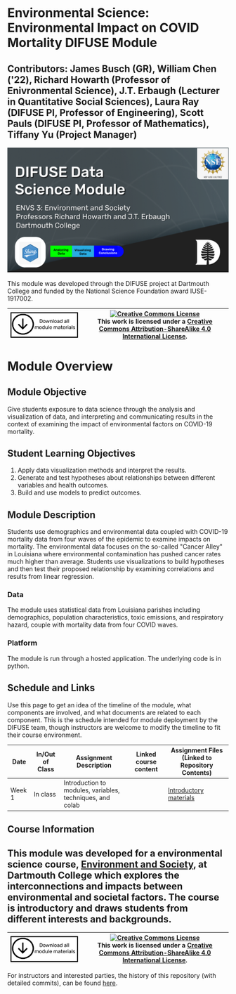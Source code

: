 # Environmental Science: Environmental Impact on COVID Mortality DIFUSE Module

## Contributors: James Busch (GR), William Chen ('22), Richard Howarth (Professor of Enivronmental Science), J.T. Erbaugh (Lecturer in Quantitative Social Sciences), Laura Ray (DIFUSE PI, Professor of Engineering), Scott Pauls (DIFUSE PI, Professor of Mathematics), Tiffany Yu (Project Manager)

![Environmental Science: Environmental Impact on COVID Mortality DIFUSE Module Funded by NSF IUSE1917002](DIFUSE-ENVS3.png)

This module was developed through the DIFUSE project at Dartmouth College and funded by the National Science Foundation award IUSE-1917002.


| <a href="https://github.com/difuse-dartmouth/covid-wave-environmental-map-regression/archive/refs/heads/main.zip"><img src="download-all.png" alt="Download the entire module" align="center" style="width: 4in;"></a>| <a rel="license" href="http://creativecommons.org/licenses/by-sa/4.0/"><img alt="Creative Commons License" style="width=2in" src="https://i.creativecommons.org/l/by-sa/4.0/88x31.png" /><br></a>This work is licensed under a <a rel="license" href="http://creativecommons.org/licenses/by-sa/4.0/">Creative Commons Attribution-ShareAlike 4.0 International License</a>. |
|---------|----------|


# Module Overview
## Module Objective 
Give students exposure to data science through the analysis and visualization of data, and interpreting and communicating results in the context of examining the impact of environmental factors on COVID-19 mortality.

## Student Learning Objectives
1.	Apply data visualization methods and interpret the results.
2.	Generate and test hypotheses about relationships between different variables and health outcomes.
3.	Build and use models to predict outcomes.

## Module Description
Students use demographics and environmental data coupled with COVID-19 mortality data from four waves of the epidemic to examine impacts on mortality.  The environmental data focuses on the so-called "Cancer Alley" in Louisiana where environmental contamination has pushed cancer rates much higher than average.  Students use visualizations to build hypotheses and then test their proposed relationship by examining correlations and results from linear regression.

### Data
The module uses statistical data from Louisiana parishes including demographics, population characteristics, toxic emissions, and respiratory hazard, couple with mortality data from four COVID waves.

### Platform
The module is run through a hosted application.  The underlying code is in python.

## Schedule and Links

Use this page to get an idea of the timeline of the module, what components are involved, and what documents are related to each component. This is the schedule intended for module deployment by the DIFUSE team, though instructors are welcome to modify the timeline to fit their course environment.

| Date             |  In/Out of Class | Assignment Description                     | Linked course content                                    | Assignment Files (Linked to Repository Contents) |
|------------------|-----------------|--------------------------------------------------|-------------------------------------------------|--------------------------------------------------|
| Week 1 | In class          |Introduction to modules, variables, techniques, and colab| | [Introductory materials](completed_module/components/assignment0/README.md) |

## Course Information
This module was developed for a environmental science course, <a href="http://dartmouth.smartcatalogiq.com/current/orc/Departments-Programs-Undergraduate/Environmental-Studies-Program/ENVS-Environmental-Studies/ENVS-3">Environment and Society</a>, at Dartmouth College which explores the interconnections and impacts between environmental and societal factors.  The course is introductory and draws students from different interests and backgrounds.
---

| <a href="https://github.com/difuse-dartmouth/covid-wave-environmental-map-regression/archive/refs/heads/main.zip"><img src="download-all.png" alt="Download the entire module" align="center" style="width: 4in;"></a>| <a rel="license" href="http://creativecommons.org/licenses/by-sa/4.0/"><img alt="Creative Commons License" style="width=2in" src="https://i.creativecommons.org/l/by-sa/4.0/88x31.png" /><br></a>This work is licensed under a <a rel="license" href="http://creativecommons.org/licenses/by-sa/4.0/">Creative Commons Attribution-ShareAlike 4.0 International License</a>. |
|---------|----------|

For instructors and interested parties, the history of this repository (with detailed commits), can be found [here](https://github.com/difuse-dartmouth/covid-wave-environmental-map-regression/commits/main/).


